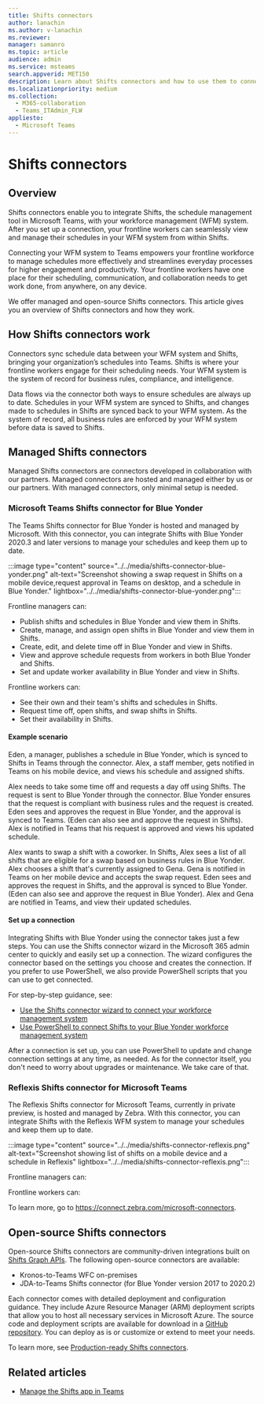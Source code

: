 ```yaml
---
title: Shifts connectors
author: lanachin
ms.author: v-lanachin
ms.reviewer: 
manager: samanro
ms.topic: article
audience: admin
ms.service: msteams
search.appverid: MET150
description: Learn about Shifts connectors and how to use them to connect Shifts to your workforce management system. 
ms.localizationpriority: medium
ms.collection: 
  - M365-collaboration
  - Teams_ITAdmin_FLW
appliesto: 
  - Microsoft Teams
---
```


# Shifts connectors

## Overview

Shifts connectors enable you to integrate Shifts, the schedule management tool in Microsoft Teams, with your workforce management (WFM) system. After you set up a connection, your frontline workers can seamlessly view and manage their schedules in your WFM system from within Shifts.

Connecting your WFM system to Teams empowers your frontline workforce to manage schedules more effectively and streamlines everyday processes for higher engagement and productivity. Your frontline workers have one place for their scheduling, communication, and collaboration needs to get work done, from anywhere, on any device.

We offer managed and open-source Shifts connectors. This article gives you an overview of Shifts connectors and how they work.

## How Shifts connectors work

Connectors sync schedule data between your WFM system and Shifts, bringing your organization’s schedules into Teams. Shifts is where your frontline workers engage for their scheduling needs. Your WFM system is the system of record for business rules, compliance, and intelligence.

Data flows via the connector both ways to ensure schedules are always up to date. Schedules in your WFM system are synced to Shifts, and changes made to schedules in Shifts are synced back to your WFM system. As the system of record, all business rules are enforced by your WFM system before data is saved to Shifts.

## Managed Shifts connectors

Managed Shifts connectors are connectors developed in collaboration with our partners. Managed connectors are hosted and managed either by us or our partners. With managed connectors, only minimal setup is needed.

### Microsoft Teams Shifts connector for Blue Yonder

The Teams Shifts connector for Blue Yonder is hosted and managed by Microsoft. With this connector, you can integrate Shifts with Blue Yonder 2020.3 and later versions to manage your schedules and keep them up to date.

:::image type="content" source="../../media/shifts-connector-blue-yonder.png" alt-text="Screenshot showing a swap request in Shifts on a mobile device,request approval in Teams on desktop, and a schedule in Blue Yonder." lightbox="../../media/shifts-connector-blue-yonder.png":::

Frontline managers can:

- Publish shifts and schedules in Blue Yonder and view them in Shifts.
- Create, manage, and assign open shifts in Blue Yonder and view them in Shifts.
- Create, edit, and delete time off in Blue Yonder and view in Shifts.
- View and approve schedule requests from workers in both Blue Yonder and Shifts.
- Set and update worker availability in Blue Yonder and view in Shifts.

Frontline workers can:

- See their own and their team's shifts and schedules in Shifts.
- Request time off, open shifts, and swap shifts in Shifts.
- Set their availability in Shifts.

#### Example scenario

Eden, a manager, publishes a schedule in Blue Yonder, which is synced to Shifts in Teams through the connector. Alex, a staff member, gets notified in Teams on his mobile device, and views his schedule and assigned shifts.

Alex needs to take some time off and requests a day off using Shifts. The request is sent to Blue Yonder through the connector. Blue Yonder ensures that the request is compliant with business rules and the request is created. Eden sees and approves the request in Blue Yonder, and the approval is synced to Teams. (Eden can also see and approve the request in Shifts). Alex is notified in Teams that his request is approved and views his updated schedule.

Alex wants to swap a shift with a coworker. In Shifts, Alex sees a list of all shifts that are eligible for a swap based on business rules in Blue Yonder. Alex chooses a shift that's currently assigned to Gena. Gena is notified in Teams on her mobile device and accepts the swap request. Eden sees and approves the request in Shifts, and the approval is synced to Blue Yonder. (Eden can also see and approve the request in Blue Yonder). Alex and Gena are notified in Teams, and view their updated schedules.

#### Set up a connection

Integrating Shifts with Blue Yonder using the connector takes just a few steps. You can use the Shifts connector wizard in the Microsoft 365 admin center to quickly and easily set up a connection. The wizard configures the connector based on the settings you choose and creates the connection. If you prefer to use PowerShell, we also provide PowerShell scripts that you can use to get connected.

For step-by-step guidance, see:

- [Use the Shifts connector wizard to connect your workforce management system](shifts-connector-wizard.md)
- [Use PowerShell to connect Shifts to your Blue Yonder workforce management system](shifts-connector-blue-yonder-powershell-setup.md)

After a connection is set up, you can use PowerShell to update and change connection settings at any time, as needed. As for the connector itself, you don't need to worry about upgrades or maintenance. We take care of that.

### Reflexis Shifts connector for Microsoft Teams

The Reflexis Shifts connector for Microsoft Teams, currently in private preview, is hosted and managed by Zebra. With this connector, you can integrate Shifts with the Reflexis WFM system to manage your schedules and keep them up to date.

:::image type="content" source="../../media/shifts-connector-reflexis.png" alt-text="Screenshot showing list of shifts on a mobile device and a schedule in Reflexis" lightbox="../../media/shifts-connector-reflexis.png":::

Frontline managers can:



Frontline workers can:



To learn more, go to https://connect.zebra.com/microsoft-connectors.

## Open-source Shifts connectors

Open-source Shifts connectors are community-driven integrations built on [Shifts Graph APIs](/graph/api/resources/shift). The following open-source connectors are available:

- Kronos-to-Teams WFC on-premises
- JDA-to-Teams Shifts connector (for Blue Yonder version 2017 to 2020.2)

Each connector comes with detailed deployment and configuration guidance. They include Azure Resource Manager (ARM) deployment scripts that allow you to host all necessary services in Microsoft Azure. The source code and deployment scripts are available for download in a [GitHub repository](https://github.com/OfficeDev/Microsoft-Teams-Shifts-WFM-Connectors). You can deploy as is or customize or extend to meet your needs.

To learn more, see [Production-ready Shifts connectors](/microsoftteams/platform/samples/shifts-wfm-connectors).

## Related articles

- [Manage the Shifts app in Teams](manage-the-shifts-app-for-your-organization-in-teams.md)
